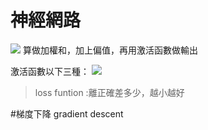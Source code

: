 # 神經網路
![](https://i.imgur.com/X95UsDV.png)
算做加權和，加上偏值，再用激活函數做輸出


激活函數以下三種：
![](https://i.imgur.com/UzFyxba.png)

> loss funtion :離正確差多少，越小越好


#梯度下降 gradient descent
